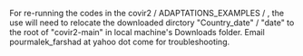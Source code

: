For re-running the codes in the covir2 / ADAPTATIONS_EXAMPLES / , the use will need to relocate the downloaded dirctory "Country_date" / "date" to the root of "covir2-main" in local machine's Downloads folder. Email pourmalek_farshad at yahoo dot come for troubleshooting. 
